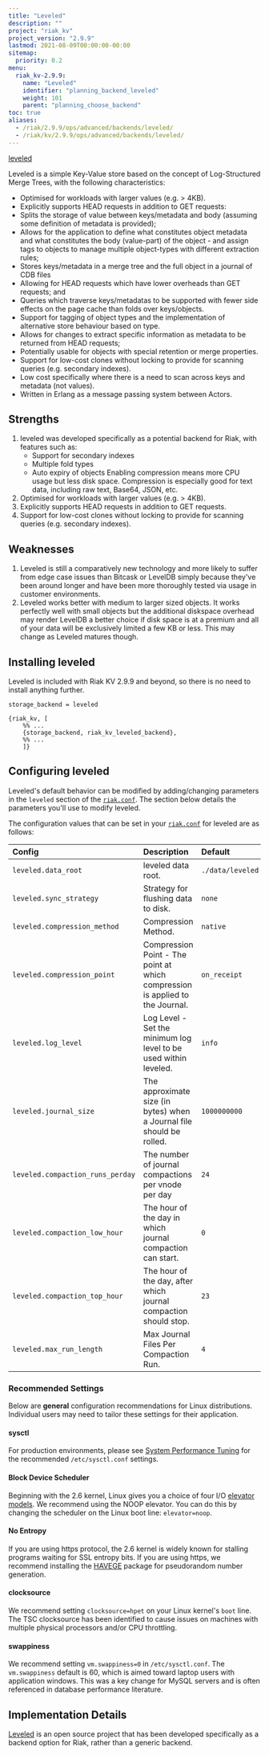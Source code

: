 ```yaml
---
title: "Leveled"
description: ""
project: "riak_kv"
project_version: "2.9.9"
lastmod: 2021-08-09T00:00:00-00:00
sitemap:
  priority: 0.2
menu:
  riak_kv-2.9.9:
    name: "Leveled"
    identifier: "planning_backend_leveled"
    weight: 101
    parent: "planning_choose_backend"
toc: true
aliases:
  - /riak/2.9.9/ops/advanced/backends/leveled/
  - /riak/kv/2.9.9/ops/advanced/backends/leveled/
---
```


[glossary vnode]: {{<baseurl>}}riak/kv/2.9.9/learn/glossary/#vnode
[config reference]: {{<baseurl>}}riak/kv/2.9.9/configuring/reference
[perf index]: {{<baseurl>}}riak/kv/2.9.9/using/performance
[config reference#aae]: {{<baseurl>}}riak/kv/2.9.9/configuring/reference/#active-anti-entropy

[leveled](https://github.com/martinsumner/leveled)

Leveled is a simple Key-Value store based on the concept of Log-Structured Merge Trees, with the following characteristics:

- Optimised for workloads with larger values (e.g. > 4KB).
- Explicitly supports HEAD requests in addition to GET requests:
- Splits the storage of value between keys/metadata and body (assuming some definition of metadata is provided);
- Allows for the application to define what constitutes object metadata and what constitutes the body (value-part) of the object - and assign tags to objects to manage multiple object-types with different extraction rules;
- Stores keys/metadata in a merge tree and the full object in a journal of CDB files
- Allowing for HEAD requests which have lower overheads than GET requests; and
- Queries which traverse keys/metadatas to be supported with fewer side effects on the page cache than folds over keys/objects.
- Support for tagging of object types and the implementation of alternative store behaviour based on type.
- Allows for changes to extract specific information as metadata to be returned from HEAD requests;
- Potentially usable for objects with special retention or merge properties.
- Support for low-cost clones without locking to provide for scanning queries (e.g. secondary indexes).
- Low cost specifically where there is a need to scan across keys and metadata (not values).
- Written in Erlang as a message passing system between Actors.

## Strengths

1. leveled was developed specifically as a potential backend for Riak, with features such as:
      * Support for secondary indexes
      * Multiple fold types
      * Auto expiry of objects
    Enabling compression means more CPU usage but less disk space. Compression
    is especially good for text data, including raw text, Base64, JSON, etc.
2. Optimised for workloads with larger values (e.g. > 4KB).
3. Explicitly supports HEAD requests in addition to GET requests.
4. Support for low-cost clones without locking to provide for scanning queries (e.g. secondary indexes).

## Weaknesses

1. Leveled is still a comparatively new technology and more likely to suffer from edge case issues than Bitcask or LevelDB simply because they've been around longer and have been more thoroughly tested via usage in customer environments.
2. Leveled works better with medium to larger sized objects. It works perfectly well with small objects but the additional diskspace overhead may render LevelDB a better choice if disk space is at a premium and all of your data will be exclusively limited a few KB or less. This may change as Leveled matures though.

## Installing leveled

Leveled is included with Riak KV 2.9.9 and beyond, so there is no need to install anything further.

```riakconf
storage_backend = leveled
```

```appconfig
{riak_kv, [
    %% ...
    {storage_backend, riak_kv_leveled_backend},
    %% ...
    ]}
```

## Configuring leveled

Leveled's default behavior can be modified by adding/changing
parameters in the `leveled` section of the [`riak.conf`][config reference]. The section below details the parameters you'll use to modify leveled.

The configuration values that can be set in your
[`riak.conf`][config reference] for leveled are as follows:

Config | Description | Default
:------|:------------|:-------
`leveled.data_root` | leveled data root. | `./data/leveled`
`leveled.sync_strategy` | Strategy for flushing data to disk. | `none`
`leveled.compression_method` | Compression Method. | `native`
`leveled.compression_point` | Compression Point - The point at which compression is applied to the Journal. | `on_receipt`
`leveled.log_level` | Log Level - Set the minimum log level to be used within leveled. | `info`
`leveled.journal_size` | The approximate size (in bytes) when a Journal file should be rolled. | `1000000000`
`leveled.compaction_runs_perday` | The number of journal compactions per vnode per day | `24`
`leveled.compaction_low_hour` | The hour of the day in which journal compaction can start. | `0`
`leveled.compaction_top_hour` | The hour of the day, after which journal compaction should stop.  | `23`
`leveled.max_run_length` | Max Journal Files Per Compaction Run. | `4`

### Recommended Settings

Below are **general** configuration recommendations for Linux
distributions. Individual users may need to tailor these settings for
their application.

#### sysctl

For production environments, please see [System Performance Tuning][perf index]
for the recommended `/etc/sysctl.conf` settings.

#### Block Device Scheduler

Beginning with the 2.6 kernel, Linux gives you a choice of four I/O
[elevator models](http://www.gnutoolbox.com/linux-io-elevator/). We
recommend using the NOOP elevator. You can do this by changing the
scheduler on the Linux boot line: `elevator=noop`.

#### No Entropy

If you are using https protocol, the 2.6 kernel is widely known for
stalling programs waiting for SSL entropy bits. If you are using https,
we recommend installing the
[HAVEGE](http://www.irisa.fr/caps/projects/hipsor/) package for
pseudorandom number generation.

#### clocksource

We recommend setting `clocksource=hpet` on your Linux kernel's `boot`
line. The TSC clocksource has been identified to cause issues on
machines with multiple physical processors and/or CPU throttling.

#### swappiness

We recommend setting `vm.swappiness=0` in `/etc/sysctl.conf`. The
`vm.swappiness` default is 60, which is aimed toward laptop users with
application windows. This was a key change for MySQL servers and is
often referenced in database performance literature.

## Implementation Details

[Leveled](https://github.com/martinsumner/leveled) is an open source project that has been developed specifically as a backend option for Riak, rather than a generic backend.

